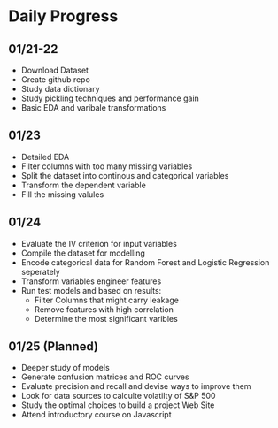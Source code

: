 # Daily Progress

## 01/21-22
* Download Dataset
* Create github repo
* Study data dictionary
* Study pickling techniques and performance gain
* Basic EDA and varibale transformations

## 01/23
* Detailed EDA
* Filter columns with too many missing variables
* Split the dataset into continous and categorical variables
* Transform the dependent variable
* Fill the missing valules

## 01/24
* Evaluate the IV criterion for input variables
* Compile the dataset for modelling
* Encode categorical data for Random Forest and Logistic Regression seperately
* Transform variables engineer features
* Run test models and based on results:
  * Filter Columns that might carry leakage
  * Remove features with high correlation
  * Determine the most significant varibles

## 01/25 (Planned)
* Deeper study of models
* Generate confusion matrices and ROC curves
* Evaluate precision and recall and devise ways to improve them
* Look for data sources to calculte volatilty of S&P 500
* Study the optimal choices to build a project Web Site
* Attend introductory course on Javascript
